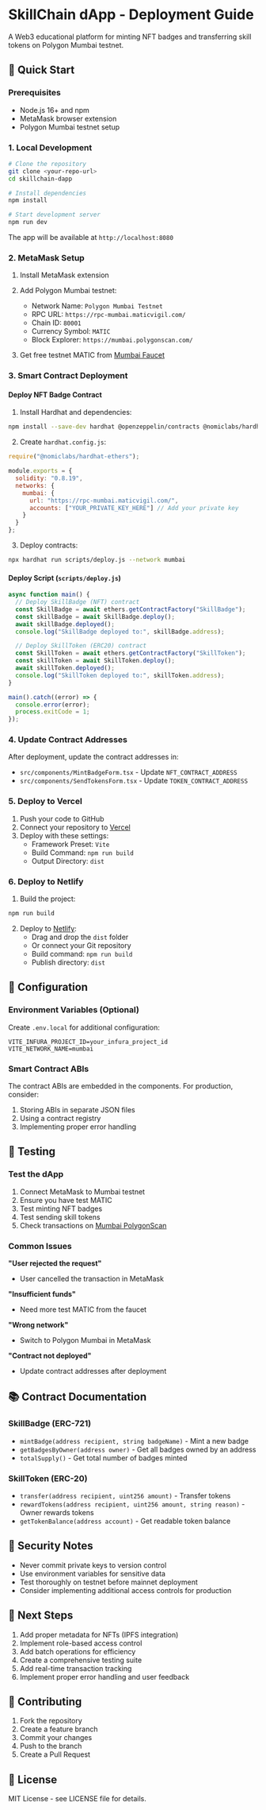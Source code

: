 # SkillChain dApp - Deployment Guide

A Web3 educational platform for minting NFT badges and transferring skill tokens on Polygon Mumbai testnet.

## 🚀 Quick Start

### Prerequisites
- Node.js 16+ and npm
- MetaMask browser extension
- Polygon Mumbai testnet setup

### 1. Local Development

```bash
# Clone the repository
git clone <your-repo-url>
cd skillchain-dapp

# Install dependencies
npm install

# Start development server
npm run dev
```

The app will be available at `http://localhost:8080`

### 2. MetaMask Setup

1. Install MetaMask extension
2. Add Polygon Mumbai testnet:
   - Network Name: `Polygon Mumbai Testnet`
   - RPC URL: `https://rpc-mumbai.maticvigil.com/`
   - Chain ID: `80001`
   - Currency Symbol: `MATIC`
   - Block Explorer: `https://mumbai.polygonscan.com/`

3. Get free testnet MATIC from [Mumbai Faucet](https://faucet.polygon.technology/)

### 3. Smart Contract Deployment

#### Deploy NFT Badge Contract

1. Install Hardhat and dependencies:
```bash
npm install --save-dev hardhat @openzeppelin/contracts @nomiclabs/hardhat-ethers ethers
```

2. Create `hardhat.config.js`:
```javascript
require("@nomiclabs/hardhat-ethers");

module.exports = {
  solidity: "0.8.19",
  networks: {
    mumbai: {
      url: "https://rpc-mumbai.maticvigil.com/",
      accounts: ["YOUR_PRIVATE_KEY_HERE"] // Add your private key
    }
  }
};
```

3. Deploy contracts:
```bash
npx hardhat run scripts/deploy.js --network mumbai
```

#### Deploy Script (`scripts/deploy.js`)

```javascript
async function main() {
  // Deploy SkillBadge (NFT) contract
  const SkillBadge = await ethers.getContractFactory("SkillBadge");
  const skillBadge = await SkillBadge.deploy();
  await skillBadge.deployed();
  console.log("SkillBadge deployed to:", skillBadge.address);

  // Deploy SkillToken (ERC20) contract
  const SkillToken = await ethers.getContractFactory("SkillToken");
  const skillToken = await SkillToken.deploy();
  await skillToken.deployed();
  console.log("SkillToken deployed to:", skillToken.address);
}

main().catch((error) => {
  console.error(error);
  process.exitCode = 1;
});
```

### 4. Update Contract Addresses

After deployment, update the contract addresses in:

- `src/components/MintBadgeForm.tsx` - Update `NFT_CONTRACT_ADDRESS`
- `src/components/SendTokensForm.tsx` - Update `TOKEN_CONTRACT_ADDRESS`

### 5. Deploy to Vercel

1. Push your code to GitHub
2. Connect your repository to [Vercel](https://vercel.com)
3. Deploy with these settings:
   - Framework Preset: `Vite`
   - Build Command: `npm run build`
   - Output Directory: `dist`

### 6. Deploy to Netlify

1. Build the project:
```bash
npm run build
```

2. Deploy to [Netlify](https://netlify.com):
   - Drag and drop the `dist` folder
   - Or connect your Git repository
   - Build command: `npm run build`
   - Publish directory: `dist`

## 🔧 Configuration

### Environment Variables (Optional)

Create `.env.local` for additional configuration:

```env
VITE_INFURA_PROJECT_ID=your_infura_project_id
VITE_NETWORK_NAME=mumbai
```

### Smart Contract ABIs

The contract ABIs are embedded in the components. For production, consider:
1. Storing ABIs in separate JSON files
2. Using a contract registry
3. Implementing proper error handling

## 🧪 Testing

### Test the dApp

1. Connect MetaMask to Mumbai testnet
2. Ensure you have test MATIC
3. Test minting NFT badges
4. Test sending skill tokens
5. Check transactions on [Mumbai PolygonScan](https://mumbai.polygonscan.com/)

### Common Issues

**"User rejected the request"**
- User cancelled the transaction in MetaMask

**"Insufficient funds"**
- Need more test MATIC from the faucet

**"Wrong network"**
- Switch to Polygon Mumbai in MetaMask

**"Contract not deployed"**
- Update contract addresses after deployment

## 📚 Contract Documentation

### SkillBadge (ERC-721)

- `mintBadge(address recipient, string badgeName)` - Mint a new badge
- `getBadgesByOwner(address owner)` - Get all badges owned by an address
- `totalSupply()` - Get total number of badges minted

### SkillToken (ERC-20)

- `transfer(address recipient, uint256 amount)` - Transfer tokens
- `rewardTokens(address recipient, uint256 amount, string reason)` - Owner rewards tokens
- `getTokenBalance(address account)` - Get readable token balance

## 🔐 Security Notes

- Never commit private keys to version control
- Use environment variables for sensitive data
- Test thoroughly on testnet before mainnet deployment
- Consider implementing additional access controls for production

## 🎯 Next Steps

1. Add proper metadata for NFTs (IPFS integration)
2. Implement role-based access control
3. Add batch operations for efficiency
4. Create a comprehensive testing suite
5. Add real-time transaction tracking
6. Implement proper error handling and user feedback

## 🤝 Contributing

1. Fork the repository
2. Create a feature branch
3. Commit your changes
4. Push to the branch
5. Create a Pull Request

## 📄 License

MIT License - see LICENSE file for details.
